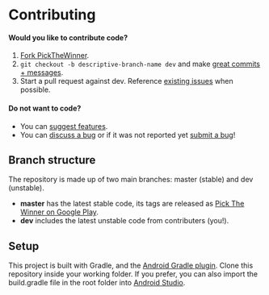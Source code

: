 Contributing
============

#### Would you like to contribute code?

1. [Fork PickTheWinner][7].
2. `git checkout -b descriptive-branch-name dev` and make [great commits + messages][6].
3. Start a pull request against dev. Reference [existing issues][4] when possible.

#### Do not want to code?
* You can [suggest features][4].
* You can [discuss a bug][4] or if it was not reported yet [submit a bug][5]!

Branch structure
----------------

The repository is made up of two main branches: master (stable) and dev (unstable).

* **master** has the latest stable code, its tags are released as [Pick The Winner on Google Play][1].
* **dev** includes the latest unstable code from contributers (you!).

Setup
-----

This project is built with Gradle, and the [Android Gradle plugin][3]. Clone this repository inside your working folder. If you prefer, you can also import the build.gradle file in the root folder into [Android Studio][2].

 [1]: https://play.google.com/store/apps/details?id=com.meiste.greg.ptw
 [2]: http://developer.android.com/sdk/installing/studio.html
 [3]: http://tools.android.com/tech-docs/new-build-system/user-guide
 [4]: https://github.com/meisteg/PickTheWinner/issues
 [5]: https://github.com/meisteg/PickTheWinner/issues/new
 [6]: http://robots.thoughtbot.com/post/48933156625/5-useful-tips-for-a-better-commit-message
 [7]: https://github.com/meisteg/PickTheWinner/fork
